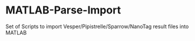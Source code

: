 # MATLAB-Parse-Import
Set of Scripts to import Vesper/Pipistrelle/Sparrow/NanoTag result files into MATLAB
